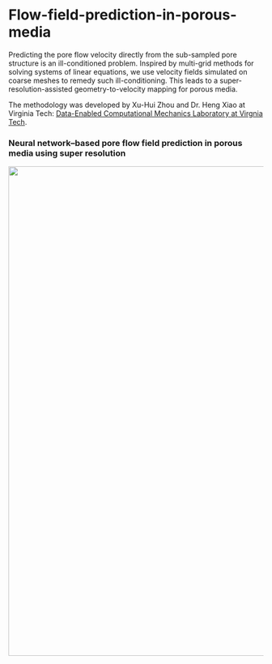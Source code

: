 # Flow-field-prediction-in-porous-media
Predicting the pore flow velocity directly from the sub-sampled pore structure is an ill-conditioned problem. Inspired by multi-grid methods for solving systems of linear equations, we use velocity fields simulated on coarse meshes to remedy such ill-conditioning. This leads to a super-resolution-assisted geometry-to-velocity mapping for porous media.

The methodology was developed by Xu-Hui Zhou and Dr. Heng Xiao at Virginia Tech: [Data-Enabled Computational Mechanics Laboratory at Virgnia Tech](https://www.aoe.vt.edu/people/faculty/xiaoheng/personal-page.html).

### Neural network–based pore flow field prediction in porous media using super resolution
<div align=center><img width="966" src="https://github.com/xuhuizhou-vt/Flow-field-prediction-in-porous-media/blob/master/figs/porous-media-nn-final.png"/></div>
